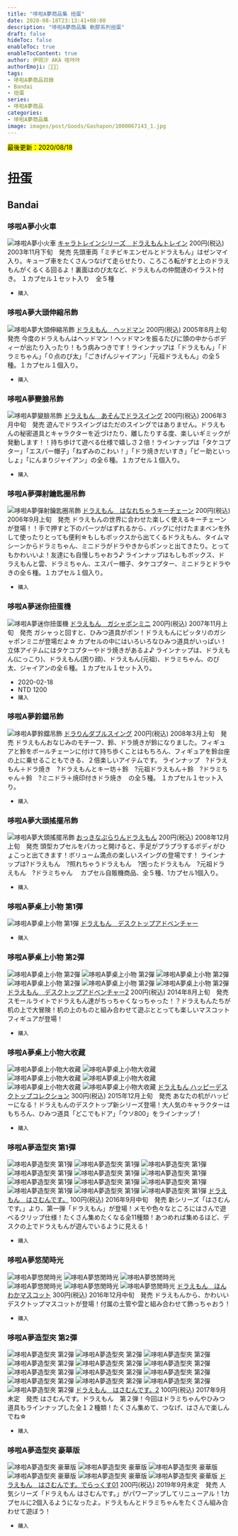 ```yaml
---
title: "哆啦A夢商品集 扭蛋"
date: 2020-08-18T23:13:41+08:00
description: "哆啦A夢商品集 軟膠系列扭蛋"
draft: false
hideToc: false
enableToc: true
enableTocContent: true
author: 伊琉沙 AKA 哇咔咔
authorEmoji: 👩🏿‍🚀
tags: 
- 哆啦A夢商品目錄
- Bandai
- 扭蛋
series:
- 哆啦A夢商品
categories:
- 哆啦A夢商品集
image: images/post/Goods/Gashapon/1000067143_1.jpg
---
```

<mark>最後更新：2020/08/18</mark>

# 扭蛋
## Bandai


### 哆啦A夢小火車
![哆啦A夢小火車](/images/post/Goods/Gashapon/1000073258_1.jpg)
[キャラトレインシリーズ　ドラえもんトレイン](https://www.bandai.co.jp/catalog/item.php?jan_cd=4543112219022000)
200円(税込)
2003年11月下旬　発売
先頭車両「ミチビキエンゼルとドラえもん」はゼンマイ入り。キューブ車をたくさんつなげて走らせたり、ころころ転がすと上のドラえもんがくるくる回るよ！裏面はのび太など、ドラえもんの仲間達のイラスト付き。
１カプセル１セット入り　全５種
+ `購入`

### 哆啦A夢大頭伸縮吊飾
![哆啦A夢大頭伸縮吊飾](/images/post/Goods/Gashapon/1000070685_1.jpg)
[ドラえもん　ヘッドマン](https://www.bandai.co.jp/catalog/item.php?jan_cd=4543112345073000)
200円(税込)
2005年8月上旬　発売
今度のドラえもんはヘッドマン！ヘッドマンを振るたびに頭の中からボディーが出たり入ったり！もう病みつきです！ラインナップは「ドラえもん」「ドラミちゃん」「０点のび太」「ごきげんジャイアン」「元祖ドラえもん」の全５種。１カプセル１個入り。
+ `購入`

### 哆啦A夢變臉吊飾
![哆啦A夢變臉吊飾](/images/post/Goods/Gashapon/1000069740_1.jpg)
[ドラえもん　あそんでドラスイング](https://www.bandai.co.jp/catalog/item.php?jan_cd=4543112389084000)
200円(税込)
2006年3月中旬　発売
遊んでドラスイングはただのスイングではありません。ドラえもんの秘密道具とキャラクターを近づけたり、離したりする度、楽しいギミックが発動します！！持ち歩けて遊べる仕様で嬉しさ２倍！ラインナップは「タケコプター」「エスパー帽子」「ねずみのこわい！」「ドラ焼きだいすき」「ピー助といっしょ」「にんまりジャイアン」の全６種。１カプセル１個入り。
+ `購入`

### 哆啦A夢彈射鑰匙圈吊飾
![哆啦A夢彈射鑰匙圈吊飾](/images/post/Goods/Gashapon/1000068871_1.jpg)
[ドラえもん　はなれちゃうキーチェーン](https://www.bandai.co.jp/catalog/item.php?jan_cd=4543112434869000)
200円(税込)
2006年9月上旬　発売
ドラえもんの世界に合わせた楽しく使えるキーチェーンが登場！！手で押すと下のパーツがはずれるから、バッグに付けたままペンを外して使ったりとっても便利☆もしもボックスから出てくるドラえもん、タイムマシーンからドラミちゃん、ミニドラがドラやきからポンッと出てきたり。とってもかわいいよ！友達にも自慢しちゃおう♪
ラインナップはもしもボックス、ドラえもんと雲、ドラミちゃん、エスパー帽子、タケコプター、ミニドラとドラやきの全６種。１カプセル１個入り。
+ `購入`

### 哆啦A夢迷你扭蛋機
![哆啦A夢迷你扭蛋機](/images/post/Goods/Gashapon/1000067143_1.jpg)
[ドラえもん　ガシャポンミニ](https://www.bandai.co.jp/catalog/item.php?jan_cd=4543112502636000)
200円(税込)
2007年11月上旬　発売
ガシャっと回すと、ひみつ道具がポン！ドラえもんにピッタリのガシャポンミニが登場だよ☆
カプセルの中にはいろいろなひみつ道具がいっぱい！立体アイテムにはタケコプターやドラ焼きがあるよ♪
ラインナップは、ドラえもん(にっこり)、ドラえもん(困り顔)、ドラえもん(元祖)、ドラミちゃん、のび太、ジャイアンの全６種。１カプセル１セット入り。
+ 2020-02-18
+ NTD 1200
+ `購入`

### 哆啦A夢鈴鐺吊飾
![哆啦A夢鈴鐺吊飾](/images/post/Goods/Gashapon/1000066592_1.jpg)
[ドラりんダブルスイング](https://www.bandai.co.jp/catalog/item.php?jan_cd=4543112514066000)
200円(税込)
2008年3月上旬　発売
ドラえもんおなじみのモチーフ、鈴、ドラ焼きが鈴になりました。フィギュアと鈴をボールチェーンに付けて持ち歩くことはもちろん、フィギュアを鈴台座の上に乗せることもできる、２倍楽しいアイテムです。
ラインナップ　?ドラえもん＋ドラ焼き　?ドラえもんとキー坊＋鈴　?元祖ドラえもん＋鈴　?ドラミちゃん＋鈴　?ミニドラ＋焼印付きドラ焼き　の全５種。
１カプセル１セット入り。
+ `購入`

### 哆啦A夢大頭搖擺吊飾
![哆啦A夢大頭搖擺吊飾](/images/post/Goods/Gashapon/1000065465_1.jpg)
[おっきなぷらりんドラえもん](https://www.bandai.co.jp/catalog/item.php?jan_cd=4543112541642000)
200円(税込)
2008年12月上旬　発売
頭型カプセルをパカっと開けると、手足がプラプラするボディがひょこっと出てきます！ボリューム満点の楽しいスイングの登場です！
ラインナップは?ドラえもん　?照れちゃうドラえもん　?困ったドラえもん　?元祖ドラえもん　?ドラミちゃん　
カプセル自販機商品、全５種、1カプセル1個入り。
+ `購入`

### 哆啦A夢桌上小物 第1彈
![哆啦A夢桌上小物 第1彈](/images/post/Goods/Gashapon/m80829903687_1.jpg)
[ドラえもん　デスクトップアドベンチャー](#哆啦A夢桌上小物第1彈)
+ `購入`

### 哆啦A夢桌上小物 第2彈
![哆啦A夢桌上小物 第2彈](/images/post/Goods/Gashapon/1000091012_1.jpg)
![哆啦A夢桌上小物 第2彈](/images/post/Goods/Gashapon/1000091012_2.jpg)
![哆啦A夢桌上小物 第2彈](/images/post/Goods/Gashapon/1000091012_3.jpg)
![哆啦A夢桌上小物 第2彈](/images/post/Goods/Gashapon/1000091012_4.jpg)
![哆啦A夢桌上小物 第2彈](/images/post/Goods/Gashapon/1000091012_5.jpg)
![哆啦A夢桌上小物 第2彈](/images/post/Goods/Gashapon/1000091012_6.jpg)
[ドラえもん　デスクトップアドベンチャー2](https://www.bandai.co.jp/catalog/item.php?jan_cd=4543112900395000)
200円(税込)
2014年8月上旬　発売
スモールライトでドラえもん達がちっちゃくなっちゃった！？ドラえもんたちが机の上で大冒険！机の上のものと組み合わせて遊ぶととっても楽しいマスコットフィギュアが登場！
+ `購入`

### 哆啦A夢桌上小物大收藏
![哆啦A夢桌上小物大收藏](/images/post/Goods/Gashapon/1000101343_1.jpg)
![哆啦A夢桌上小物大收藏](/images/post/Goods/Gashapon/1000101343_2.jpg)
![哆啦A夢桌上小物大收藏](/images/post/Goods/Gashapon/1000101343_3.jpg)
![哆啦A夢桌上小物大收藏](/images/post/Goods/Gashapon/1000101343_4.jpg)
![哆啦A夢桌上小物大收藏](/images/post/Goods/Gashapon/1000101343_5.jpg)
![哆啦A夢桌上小物大收藏](/images/post/Goods/Gashapon/1000101343_6.jpg)
[ドラえもん ハッピーデスクトップコレクション](https://www.bandai.co.jp/catalog/item.php?jan_cd=4549660028536000)
300円(税込)
2015年12月上旬　発売
あなたの机がハッピーになる！ドラえもんのデスクトップ新シリーズ登場！大人気のキャラクターはもちろん、ひみつ道具「どこでもドア」「ウソ800」をラインナップ！
+ `購入`

### 哆啦A夢造型夾 第1彈
![哆啦A夢造型夾 第1彈](/images/post/Goods/Gashapon/1000106859_1.jpg)
![哆啦A夢造型夾 第1彈](/images/post/Goods/Gashapon/1000106859_2.jpg)
![哆啦A夢造型夾 第1彈](/images/post/Goods/Gashapon/1000106859_3.jpg)
![哆啦A夢造型夾 第1彈](/images/post/Goods/Gashapon/1000106859_4.jpg)
![哆啦A夢造型夾 第1彈](/images/post/Goods/Gashapon/1000106859_5.jpg)
![哆啦A夢造型夾 第1彈](/images/post/Goods/Gashapon/1000106859_6.jpg)
![哆啦A夢造型夾 第1彈](/images/post/Goods/Gashapon/1000106859_7.jpg)
![哆啦A夢造型夾 第1彈](/images/post/Goods/Gashapon/1000106859_8.jpg)
![哆啦A夢造型夾 第1彈](/images/post/Goods/Gashapon/1000106859_9.jpg)
![哆啦A夢造型夾 第1彈](/images/post/Goods/Gashapon/1000106859_10.jpg)
![哆啦A夢造型夾 第1彈](/images/post/Goods/Gashapon/1000106859_11.jpg)
![哆啦A夢造型夾 第1彈](/images/post/Goods/Gashapon/1000106859_12.jpg)
[ドラえもん　はさむんです。](https://www.bandai.co.jp/catalog/item.php?jan_cd=4549660095941000)
100円(税込)
2016年9月中旬　発売
新シリーズ「はさむんです。」より、第一弾「ドラえもん」が登場！メモや色々なところにはさんで遊べるクリップ仕様！たくさん集めたくなる全11種類！あつめれば集めるほど、デスクの上でドラえもんが遊んでいるように見える！
+ `購入`

### 哆啦A夢悠閒時光
![哆啦A夢悠閒時光](/images/post/Goods/Gashapon/1000110763_1.jpg)
![哆啦A夢悠閒時光](/images/post/Goods/Gashapon/1000110763_2.jpg)
![哆啦A夢悠閒時光](/images/post/Goods/Gashapon/1000110763_3.jpg)
![哆啦A夢悠閒時光](/images/post/Goods/Gashapon/1000110763_4.jpg)
![哆啦A夢悠閒時光](/images/post/Goods/Gashapon/1000110763_5.jpg)
![哆啦A夢悠閒時光](/images/post/Goods/Gashapon/1000110763_6.jpg)
[ドラえもん　ほんわかマスコット](https://www.bandai.co.jp/catalog/item.php?jan_cd=4549660109334000)
300円(税込)
2016年12月中旬　発売
ドラえもんから、かわいいデスクトップマスコットが登場！付属の土管や雲と組み合わせて飾っちゃおう！
+ `購入`

### 哆啦A夢造型夾 第2彈
![哆啦A夢造型夾 第2彈](/images/post/Goods/Gashapon/1000117598_1.jpg)
![哆啦A夢造型夾 第2彈](/images/post/Goods/Gashapon/1000117598_2.jpg)
![哆啦A夢造型夾 第2彈](/images/post/Goods/Gashapon/1000117598_3.jpg)
![哆啦A夢造型夾 第2彈](/images/post/Goods/Gashapon/1000117598_4.jpg)
![哆啦A夢造型夾 第2彈](/images/post/Goods/Gashapon/1000117598_5.jpg)
![哆啦A夢造型夾 第2彈](/images/post/Goods/Gashapon/1000117598_6.jpg)
![哆啦A夢造型夾 第2彈](/images/post/Goods/Gashapon/1000117598_7.jpg)
![哆啦A夢造型夾 第2彈](/images/post/Goods/Gashapon/1000117598_8.jpg)
![哆啦A夢造型夾 第2彈](/images/post/Goods/Gashapon/1000117598_9.jpg)
![哆啦A夢造型夾 第2彈](/images/post/Goods/Gashapon/1000117598_10.jpg)
![哆啦A夢造型夾 第2彈](/images/post/Goods/Gashapon/1000117598_11.jpg)
![哆啦A夢造型夾 第2彈](/images/post/Goods/Gashapon/1000117598_12.jpg)
![哆啦A夢造型夾 第2彈](/images/post/Goods/Gashapon/1000117598_13.jpg)
[ドラえもん　はさむんです。2](https://www.bandai.co.jp/catalog/item.php?jan_cd=4549660179856000)
100円(税込)
2017年9月未定　発売
はさむんです。ドラえもん　第２弾！今回はドラミちゃんやひみつ道具もラインナップした全１２種類！たくさん集めて、つなげ、はさんで楽しんでね☆
+ `購入`

### 哆啦A夢造型夾 豪華版
![哆啦A夢造型夾 豪華版](/images/post/Goods/Gashapon/1000138786_1.jpg)
![哆啦A夢造型夾 豪華版](/images/post/Goods/Gashapon/1000138786_2.jpg)
![哆啦A夢造型夾 豪華版](/images/post/Goods/Gashapon/1000138786_3.jpg)
![哆啦A夢造型夾 豪華版](/images/post/Goods/Gashapon/1000138786_4.jpg)
![哆啦A夢造型夾 豪華版](/images/post/Goods/Gashapon/1000138786_5.jpg)
![哆啦A夢造型夾 豪華版](/images/post/Goods/Gashapon/1000138786_6.jpg)
[ドラえもん　はさむんです。でらっくす01](https://www.bandai.co.jp/catalog/item.php?jan_cd=4549660397199000)
200円(税込)
2019年9月未定　発売
人気シリーズ「ドラえもん はさむんです。」がパワーアップしてリニューアル！1カプセルに2個入るようになったよ。ドラえもんとドラミちゃんをたくさん組み合わせて遊ぼう！
+ `購入`
